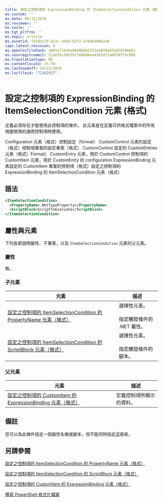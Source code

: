 ```yaml
---
title: 設定之控制項的 ExpressionBinding 的 ItemSelectionCondition 元素（格式） |Microsoft Docs
ms.custom: ''
ms.date: 09/13/2016
ms.reviewer: ''
ms.suite: ''
ms.tgt_pltfrm: ''
ms.topic: article
ms.assetid: fd3ddc33-b21c-4464-b3f2-a78dbe0062a8
caps.latest.revision: 8
ms.openlocfilehash: 4865d716ebe0460b662253a3019e93e82428b882
ms.sourcegitcommit: 52a67bcd9d7bf3e8600ea4302d1fa8970ff9c998
ms.translationtype: MT
ms.contentlocale: zh-TW
ms.lasthandoff: 10/15/2019
ms.locfileid: "72362917"
---
```

# <a name="itemselectioncondition-element-for-expressionbinding-for-controls-for-configuration-format"></a>設定之控制項的 ExpressionBinding 的 ItemSelectionCondition 元素 (格式)

定義必須存在才能使用此控制項的條件。 此元素是在定義可供格式檔案中的所有視圖使用的通用控制項時使用。

Configuration 元素（格式）控制設定（format） CustomControl 元素的設定（格式）控制項專案的設定專案（格式） CustomControl 設定的 CustomEntries 元素（格式）Format） CustomEntry 元素，用於 CustomControl 控制項的 CustomItem 元素，用於 CustomEntry 的 configuration ExpressionBinding 元素設定的 CustomItem 專案的控制項（格式）設定之控制項的 ExpressionBinding 的 ItemSelectionCondition 元素（格式）

## <a name="syntax"></a>語法

```xml
<ItemSelectionCondition>
  <PropertyName>.NetTypeProperty</PropertyName>
  <ScriptBlock>ScriptToEvaluate</ScriptBlock>
</ItemSelectionCondition>
```

## <a name="attributes-and-elements"></a>屬性與元素

下列各節說明屬性、子專案，以及 `ItemSelectionCondition` 元素的父元素。

### <a name="attributes"></a>屬性

無。

### <a name="child-elements"></a>子元素

|元素|描述|
|-------------|-----------------|
|[設定之控制項的 ItemSelectionCondition 的 PropertyName 元素（格式）](./propertyname-element-for-itemseclectioncondition-for-controls-for-configuration-format.md)|選擇性元素。<br /><br /> 指定觸發條件的 .NET 屬性。|
|[設定之控制項的 ItemSelectionCondition 的 ScriptBlock 元素（格式）](./scriptblock-element-for-itemseclectioncondition-for-controls-for-configuration-format.md)|選擇性元素。<br /><br /> 指定觸發條件的腳本。|

### <a name="parent-elements"></a>父元素

|元素|描述|
|-------------|-----------------|
|[設定之控制項的 CustomItem 的 ExpressionBinding 元素（格式）](./expressionbinding-element-for-customitem-for-controls-for-configuration-format.md)|定義控制項所顯示的資料。|

## <a name="remarks"></a>備註

您可以為此條件指定一個屬性名稱或腳本，但不能同時指定這兩者。

## <a name="see-also"></a>另請參閱

[設定之控制項的 ItemSelectionCondition 的 PropertyName 元素（格式）](./propertyname-element-for-itemseclectioncondition-for-controls-for-configuration-format.md)

[設定之控制項的 ItemSelectionCondition 的 ScriptBlock 元素（格式）](./scriptblock-element-for-itemseclectioncondition-for-controls-for-configuration-format.md)

[設定之控制項的 CustomItem 的 ExpressionBinding 元素（格式）](./expressionbinding-element-for-customitem-for-controls-for-configuration-format.md)

[撰寫 PowerShell 格式化檔案](./writing-a-powershell-formatting-file.md)
